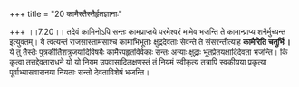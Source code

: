 +++
title = "20 कामैस्तैस्तैर्हृतज्ञानाः"

+++
।।7.20।। तदेवं कामिनोऽपि सन्तः कामप्राप्तये परमेश्वरं मामेव भजन्ति ते
कामान्प्राप्य शनैर्मुच्यन्त इत्युक्तम्। ये त्वत्यन्तं राजसास्तामसाश्च
कामाभिभूताः क्षुद्रदेवताः सेवन्ते ते संसरन्तीत्याह **कामैरिति
चतुर्भिः।** ये तु तैस्तैः पुत्रकीर्तिशत्रुजयादिविषयैः कामैरपहृतविवेकाः
सन्तः अन्याः क्षुद्राः भूतप्रेतयक्षादिदेवता भजन्ति। किं कृत्वा
तत्तद्देवताराधने यो यो नियम उपवासादिलक्षणस्तं तं नियमं स्वीकृत्य तत्रापि
स्वकीयया प्रकृत्या पूर्वाभ्यासवासनया नियताः सन्तो देवताविशेषं भजन्ति।
